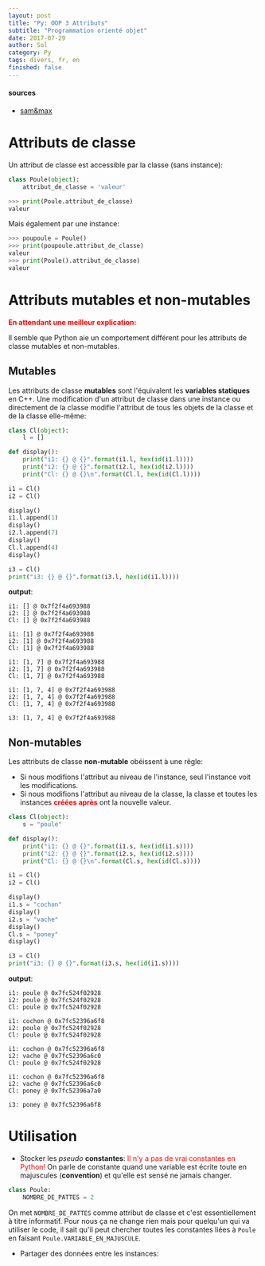 ```yaml
---
layout: post
title: "Py: OOP 3 Attributs"
subtitle: "Programmation orienté objet"
date: 2017-07-29
author: Sol
category: Py
tags: divers, fr, en
finished: false
---
```


#### sources
* [sam&max](http://sametmax.com/le-guide-ultime-et-definitif-sur-la-programmation-orientee-objet-en-python-a-lusage-des-debutants-qui-sont-rassures-par-les-textes-detailles-qui-prennent-le-temps-de-tout-expliquer-partie-1/)

# Attributs de classe

Un attribut de classe est accessible par la classe (sans instance):

```python
class Poule(object):
    attribut_de_classe = 'valeur'

>>> print(Poule.attribut_de_classe)
valeur
```

Mais également par une instance:

```python
>>> poupoule = Poule()
>>> print(poupoule.attribut_de_classe)
valeur
>>> print(Poule().attribut_de_classe)
valeur
```

# Attributs mutables et non-mutables

<span style="color:red"> **En attendant une meilleur explication:** </span> 


Il semble que Python aie un comportement différent pour les attributs de classe mutables et non-mutables.

## Mutables

Les attributs de classe **mutables** sont l'équivalent les **variables statiques** en C++. Une modification d'un attribut de classe dans une instance ou directement de la classe modifie l'attribut de tous les objets de la classe et de la classe elle-même:

```python
class Cl(object):
    l = []

def display():
    print("i1: {} @ {}".format(i1.l, hex(id(i1.l))))
    print("i2: {} @ {}".format(i2.l, hex(id(i2.l))))
    print("Cl: {} @ {}\n".format(Cl.l, hex(id(Cl.l))))

i1 = Cl()
i2 = Cl()

display()
i1.l.append(1)
display()
i2.l.append(7)
display()
Cl.l.append(4)
display()

i3 = Cl()
print("i3: {} @ {}".format(i3.l, hex(id(i1.l))))
```

**output**:
```
i1: [] @ 0x7f2f4a693988
i2: [] @ 0x7f2f4a693988
Cl: [] @ 0x7f2f4a693988

i1: [1] @ 0x7f2f4a693988
i2: [1] @ 0x7f2f4a693988
Cl: [1] @ 0x7f2f4a693988

i1: [1, 7] @ 0x7f2f4a693988
i2: [1, 7] @ 0x7f2f4a693988
Cl: [1, 7] @ 0x7f2f4a693988

i1: [1, 7, 4] @ 0x7f2f4a693988
i2: [1, 7, 4] @ 0x7f2f4a693988
Cl: [1, 7, 4] @ 0x7f2f4a693988

i3: [1, 7, 4] @ 0x7f2f4a693988
```

## Non-mutables

Les attributs de classe **non-mutable** obéissent à une rêgle:

* Si nous modifions l'attribut au niveau de l'instance, seul l'instance voit les modifications.
* Si nous modifions l'attribut au niveau de la classe, la classe et toutes les instances <span style="color:red">**créées après**</span> ont la nouvelle valeur.

```python
class Cl(object):
    s = "poule"

def display():
    print("i1: {} @ {}".format(i1.s, hex(id(i1.s))))
    print("i2: {} @ {}".format(i2.s, hex(id(i2.s))))
    print("Cl: {} @ {}\n".format(Cl.s, hex(id(Cl.s))))

i1 = Cl()
i2 = Cl()

display()
i1.s = "cochon"
display()
i2.s = "vache"
display()
Cl.s = "poney"
display()

i3 = Cl()
print("i3: {} @ {}".format(i3.s, hex(id(i1.s))))
```

**output**:

```
i1: poule @ 0x7fc524f02928
i2: poule @ 0x7fc524f02928
Cl: poule @ 0x7fc524f02928

i1: cochon @ 0x7fc52396a6f8
i2: poule @ 0x7fc524f02928
Cl: poule @ 0x7fc524f02928

i1: cochon @ 0x7fc52396a6f8
i2: vache @ 0x7fc52396a6c0
Cl: poule @ 0x7fc524f02928

i1: cochon @ 0x7fc52396a6f8
i2: vache @ 0x7fc52396a6c0
Cl: poney @ 0x7fc52396a7a0

i3: poney @ 0x7fc52396a6f8
```

# Utilisation

* Stocker les _pseudo_ **constantes**: <span style="color:red"> Il n'y a pas de vrai constantes en Python! </span> On parle de constante quand une variable est écrite toute en majuscules (**convention**) et qu'elle est sensé ne jamais changer.

```python
class Poule:
    NOMBRE_DE_PATTES = 2
```

On met `NOMBRE_DE_PATTES` comme attribut de classe et c'est essentiellement à titre informatif. Pour nous ça ne change rien mais pour quelqu'un qui va utiliser le code, il sait qu'il peut chercher toutes les constantes liées à `Poule` en faisant `Poule.VARIABLE_EN_MAJUSCULE`.

* Partager des données entre les instances:

